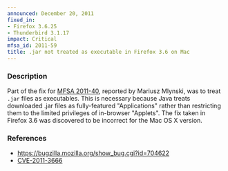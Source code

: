 ```yaml
---
announced: December 20, 2011
fixed_in:
- Firefox 3.6.25
- Thunderbird 3.1.17
impact: Critical
mfsa_id: 2011-59
title: .jar not treated as executable in Firefox 3.6 on Mac
---
```


<h3>Description</h3>

<p>Part of the fix for <a href="http://www.mozilla.org/security/announce/2011/mfsa2011-40.html">
MFSA 2011-40</a>, reported by Mariusz Mlynski, was to treat <code>.jar</code>
files as executables. This is necessary because Java treats downloaded .jar
files as fully-featured "Applications" rather than restricting them to the
limited privileges of in-browser "Applets". The fix taken in Firefox 3.6
was discovered to be incorrect for the Mac OS X version.
</p>


<h3>References</h3>

<ul>
  <li><a href="https://bugzilla.mozilla.org/show_bug.cgi?id=704622">
      https://bugzilla.mozilla.org/show_bug.cgi?id=704622</a></li>
  <li><a href="http://cve.mitre.org/cgi-bin/cvename.cgi?name=CVE-2011-3666" class="ex-ref">CVE-2011-3666</a></li>
</ul>



